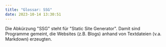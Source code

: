 ```yaml
---
title: "Glossar: SSG"
date: 2023-10-14 13:30:51
---
```


Die Abkürzung "SSG" steht für "Static Site Generator". Damit sind Programme gemeint, die Websites (z.B. Blogs) anhand von Textdateien (v.a. Markdown) erzeugten.
